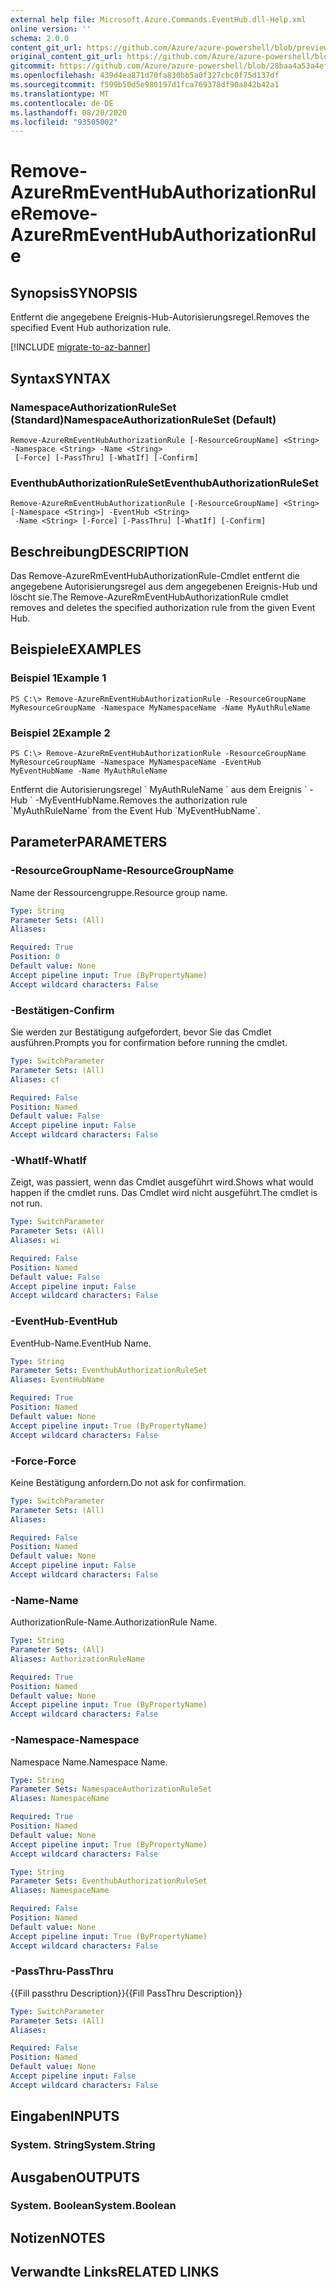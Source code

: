 ```yaml
---
external help file: Microsoft.Azure.Commands.EventHub.dll-Help.xml
online version: ''
schema: 2.0.0
content_git_url: https://github.com/Azure/azure-powershell/blob/preview/src/ResourceManager/EventHub/Commands.EventHub/help/Remove-AzureRmEventHubAuthorizationRule.md
original_content_git_url: https://github.com/Azure/azure-powershell/blob/preview/src/ResourceManager/EventHub/Commands.EventHub/help/Remove-AzureRmEventHubAuthorizationRule.md
gitcommit: https://github.com/Azure/azure-powershell/blob/28baa4a53a4efceb1197c032a8db08e199f0858d
ms.openlocfilehash: 439d4ea871d70fa830bb5a0f327cbc0f75d137df
ms.sourcegitcommit: f599b50d5e980197d1fca769378df90a842b42a1
ms.translationtype: MT
ms.contentlocale: de-DE
ms.lasthandoff: 08/20/2020
ms.locfileid: "93505002"
---
```

# <span data-ttu-id="8581c-101">Remove-AzureRmEventHubAuthorizationRule</span><span class="sxs-lookup"><span data-stu-id="8581c-101">Remove-AzureRmEventHubAuthorizationRule</span></span>

## <span data-ttu-id="8581c-102">Synopsis</span><span class="sxs-lookup"><span data-stu-id="8581c-102">SYNOPSIS</span></span>
<span data-ttu-id="8581c-103">Entfernt die angegebene Ereignis-Hub-Autorisierungsregel.</span><span class="sxs-lookup"><span data-stu-id="8581c-103">Removes the specified Event Hub authorization rule.</span></span>

[!INCLUDE [migrate-to-az-banner](../../includes/migrate-to-az-banner.md)]

## <span data-ttu-id="8581c-104">Syntax</span><span class="sxs-lookup"><span data-stu-id="8581c-104">SYNTAX</span></span>

### <span data-ttu-id="8581c-105">NamespaceAuthorizationRuleSet (Standard)</span><span class="sxs-lookup"><span data-stu-id="8581c-105">NamespaceAuthorizationRuleSet (Default)</span></span>
```
Remove-AzureRmEventHubAuthorizationRule [-ResourceGroupName] <String> -Namespace <String> -Name <String>
 [-Force] [-PassThru] [-WhatIf] [-Confirm]
```

### <span data-ttu-id="8581c-106">EventhubAuthorizationRuleSet</span><span class="sxs-lookup"><span data-stu-id="8581c-106">EventhubAuthorizationRuleSet</span></span>
```
Remove-AzureRmEventHubAuthorizationRule [-ResourceGroupName] <String> [-Namespace <String>] -EventHub <String>
 -Name <String> [-Force] [-PassThru] [-WhatIf] [-Confirm]
```

## <span data-ttu-id="8581c-107">Beschreibung</span><span class="sxs-lookup"><span data-stu-id="8581c-107">DESCRIPTION</span></span>
<span data-ttu-id="8581c-108">Das Remove-AzureRmEventHubAuthorizationRule-Cmdlet entfernt die angegebene Autorisierungsregel aus dem angegebenen Ereignis-Hub und löscht sie.</span><span class="sxs-lookup"><span data-stu-id="8581c-108">The Remove-AzureRmEventHubAuthorizationRule cmdlet removes and deletes the specified authorization rule from the given Event Hub.</span></span>

## <span data-ttu-id="8581c-109">Beispiele</span><span class="sxs-lookup"><span data-stu-id="8581c-109">EXAMPLES</span></span>

### <span data-ttu-id="8581c-110">Beispiel 1</span><span class="sxs-lookup"><span data-stu-id="8581c-110">Example 1</span></span>
```
PS C:\> Remove-AzureRmEventHubAuthorizationRule -ResourceGroupName MyResourceGroupName -Namespace MyNamespaceName -Name MyAuthRuleName
```

### <span data-ttu-id="8581c-111">Beispiel 2</span><span class="sxs-lookup"><span data-stu-id="8581c-111">Example 2</span></span>
```
PS C:\> Remove-AzureRmEventHubAuthorizationRule -ResourceGroupName MyResourceGroupName -Namespace MyNamespaceName -EventHub MyEventHubName -Name MyAuthRuleName
```

<span data-ttu-id="8581c-112">Entfernt die Autorisierungsregel \` MyAuthRuleName \` aus dem Ereignis \` -Hub \` -MyEventHubName.</span><span class="sxs-lookup"><span data-stu-id="8581c-112">Removes the authorization rule \`MyAuthRuleName\` from the Event Hub \`MyEventHubName\`.</span></span>

## <span data-ttu-id="8581c-113">Parameter</span><span class="sxs-lookup"><span data-stu-id="8581c-113">PARAMETERS</span></span>

### <span data-ttu-id="8581c-114">-ResourceGroupName</span><span class="sxs-lookup"><span data-stu-id="8581c-114">-ResourceGroupName</span></span>
<span data-ttu-id="8581c-115">Name der Ressourcengruppe.</span><span class="sxs-lookup"><span data-stu-id="8581c-115">Resource group name.</span></span>

```yaml
Type: String
Parameter Sets: (All)
Aliases: 

Required: True
Position: 0
Default value: None
Accept pipeline input: True (ByPropertyName)
Accept wildcard characters: False
```

### <span data-ttu-id="8581c-116">-Bestätigen</span><span class="sxs-lookup"><span data-stu-id="8581c-116">-Confirm</span></span>
<span data-ttu-id="8581c-117">Sie werden zur Bestätigung aufgefordert, bevor Sie das Cmdlet ausführen.</span><span class="sxs-lookup"><span data-stu-id="8581c-117">Prompts you for confirmation before running the cmdlet.</span></span>

```yaml
Type: SwitchParameter
Parameter Sets: (All)
Aliases: cf

Required: False
Position: Named
Default value: False
Accept pipeline input: False
Accept wildcard characters: False
```

### <span data-ttu-id="8581c-118">-WhatIf</span><span class="sxs-lookup"><span data-stu-id="8581c-118">-WhatIf</span></span>
<span data-ttu-id="8581c-119">Zeigt, was passiert, wenn das Cmdlet ausgeführt wird.</span><span class="sxs-lookup"><span data-stu-id="8581c-119">Shows what would happen if the cmdlet runs.</span></span>
<span data-ttu-id="8581c-120">Das Cmdlet wird nicht ausgeführt.</span><span class="sxs-lookup"><span data-stu-id="8581c-120">The cmdlet is not run.</span></span>

```yaml
Type: SwitchParameter
Parameter Sets: (All)
Aliases: wi

Required: False
Position: Named
Default value: False
Accept pipeline input: False
Accept wildcard characters: False
```

### <span data-ttu-id="8581c-121">-EventHub</span><span class="sxs-lookup"><span data-stu-id="8581c-121">-EventHub</span></span>
<span data-ttu-id="8581c-122">EventHub-Name.</span><span class="sxs-lookup"><span data-stu-id="8581c-122">EventHub Name.</span></span>

```yaml
Type: String
Parameter Sets: EventhubAuthorizationRuleSet
Aliases: EventHubName

Required: True
Position: Named
Default value: None
Accept pipeline input: True (ByPropertyName)
Accept wildcard characters: False
```

### <span data-ttu-id="8581c-123">-Force</span><span class="sxs-lookup"><span data-stu-id="8581c-123">-Force</span></span>
<span data-ttu-id="8581c-124">Keine Bestätigung anfordern.</span><span class="sxs-lookup"><span data-stu-id="8581c-124">Do not ask for confirmation.</span></span>

```yaml
Type: SwitchParameter
Parameter Sets: (All)
Aliases: 

Required: False
Position: Named
Default value: None
Accept pipeline input: False
Accept wildcard characters: False
```

### <span data-ttu-id="8581c-125">-Name</span><span class="sxs-lookup"><span data-stu-id="8581c-125">-Name</span></span>
<span data-ttu-id="8581c-126">AuthorizationRule-Name.</span><span class="sxs-lookup"><span data-stu-id="8581c-126">AuthorizationRule Name.</span></span>

```yaml
Type: String
Parameter Sets: (All)
Aliases: AuthorizationRuleName

Required: True
Position: Named
Default value: None
Accept pipeline input: True (ByPropertyName)
Accept wildcard characters: False
```

### <span data-ttu-id="8581c-127">-Namespace</span><span class="sxs-lookup"><span data-stu-id="8581c-127">-Namespace</span></span>
<span data-ttu-id="8581c-128">Namespace Name.</span><span class="sxs-lookup"><span data-stu-id="8581c-128">Namespace Name.</span></span>

```yaml
Type: String
Parameter Sets: NamespaceAuthorizationRuleSet
Aliases: NamespaceName

Required: True
Position: Named
Default value: None
Accept pipeline input: True (ByPropertyName)
Accept wildcard characters: False
```

```yaml
Type: String
Parameter Sets: EventhubAuthorizationRuleSet
Aliases: NamespaceName

Required: False
Position: Named
Default value: None
Accept pipeline input: True (ByPropertyName)
Accept wildcard characters: False
```

### <span data-ttu-id="8581c-129">-PassThru</span><span class="sxs-lookup"><span data-stu-id="8581c-129">-PassThru</span></span>
<span data-ttu-id="8581c-130">{{Fill passthru Description}}</span><span class="sxs-lookup"><span data-stu-id="8581c-130">{{Fill PassThru Description}}</span></span>

```yaml
Type: SwitchParameter
Parameter Sets: (All)
Aliases: 

Required: False
Position: Named
Default value: None
Accept pipeline input: False
Accept wildcard characters: False
```

## <span data-ttu-id="8581c-131">Eingaben</span><span class="sxs-lookup"><span data-stu-id="8581c-131">INPUTS</span></span>

### <span data-ttu-id="8581c-132">System. String</span><span class="sxs-lookup"><span data-stu-id="8581c-132">System.String</span></span>

## <span data-ttu-id="8581c-133">Ausgaben</span><span class="sxs-lookup"><span data-stu-id="8581c-133">OUTPUTS</span></span>

### <span data-ttu-id="8581c-134">System. Boolean</span><span class="sxs-lookup"><span data-stu-id="8581c-134">System.Boolean</span></span>

## <span data-ttu-id="8581c-135">Notizen</span><span class="sxs-lookup"><span data-stu-id="8581c-135">NOTES</span></span>

## <span data-ttu-id="8581c-136">Verwandte Links</span><span class="sxs-lookup"><span data-stu-id="8581c-136">RELATED LINKS</span></span>

